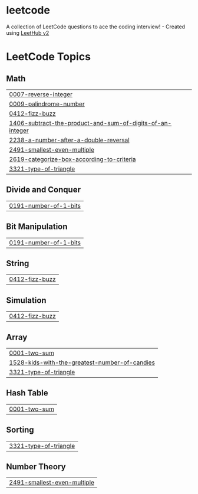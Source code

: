 # leetcode
A collection of LeetCode questions to ace the coding interview! - Created using [LeetHub v2](https://github.com/arunbhardwaj/LeetHub-2.0)

<!---LeetCode Topics Start-->
# LeetCode Topics
## Math
|  |
| ------- |
| [0007-reverse-integer](https://github.com/a4appIe/leetcode/tree/master/0007-reverse-integer) |
| [0009-palindrome-number](https://github.com/a4appIe/leetcode/tree/master/0009-palindrome-number) |
| [0412-fizz-buzz](https://github.com/a4appIe/leetcode/tree/master/0412-fizz-buzz) |
| [1406-subtract-the-product-and-sum-of-digits-of-an-integer](https://github.com/a4appIe/leetcode/tree/master/1406-subtract-the-product-and-sum-of-digits-of-an-integer) |
| [2238-a-number-after-a-double-reversal](https://github.com/a4appIe/leetcode/tree/master/2238-a-number-after-a-double-reversal) |
| [2491-smallest-even-multiple](https://github.com/a4appIe/leetcode/tree/master/2491-smallest-even-multiple) |
| [2619-categorize-box-according-to-criteria](https://github.com/a4appIe/leetcode/tree/master/2619-categorize-box-according-to-criteria) |
| [3321-type-of-triangle](https://github.com/a4appIe/leetcode/tree/master/3321-type-of-triangle) |
## Divide and Conquer
|  |
| ------- |
| [0191-number-of-1-bits](https://github.com/a4appIe/leetcode/tree/master/0191-number-of-1-bits) |
## Bit Manipulation
|  |
| ------- |
| [0191-number-of-1-bits](https://github.com/a4appIe/leetcode/tree/master/0191-number-of-1-bits) |
## String
|  |
| ------- |
| [0412-fizz-buzz](https://github.com/a4appIe/leetcode/tree/master/0412-fizz-buzz) |
## Simulation
|  |
| ------- |
| [0412-fizz-buzz](https://github.com/a4appIe/leetcode/tree/master/0412-fizz-buzz) |
## Array
|  |
| ------- |
| [0001-two-sum](https://github.com/a4appIe/leetcode/tree/master/0001-two-sum) |
| [1528-kids-with-the-greatest-number-of-candies](https://github.com/a4appIe/leetcode/tree/master/1528-kids-with-the-greatest-number-of-candies) |
| [3321-type-of-triangle](https://github.com/a4appIe/leetcode/tree/master/3321-type-of-triangle) |
## Hash Table
|  |
| ------- |
| [0001-two-sum](https://github.com/a4appIe/leetcode/tree/master/0001-two-sum) |
## Sorting
|  |
| ------- |
| [3321-type-of-triangle](https://github.com/a4appIe/leetcode/tree/master/3321-type-of-triangle) |
## Number Theory
|  |
| ------- |
| [2491-smallest-even-multiple](https://github.com/a4appIe/leetcode/tree/master/2491-smallest-even-multiple) |
<!---LeetCode Topics End-->